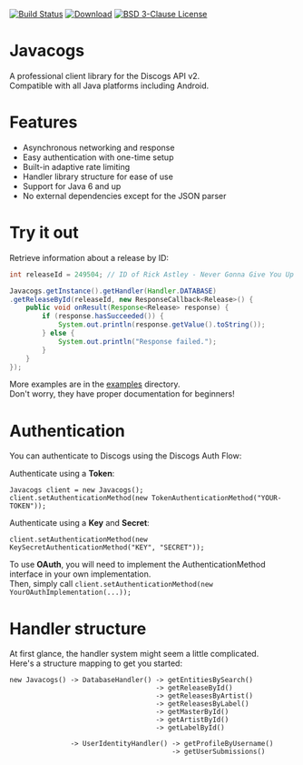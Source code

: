 [![Build Status](http://ci.hypothermic.nl/buildStatus/icon?job=javacogs/master)](https://ci.hypothermic.nl/job/javacogs/job/master/)
[![Download](https://img.shields.io/badge/download-latest-blue.svg)](https://ci.hypothermic.nl/job/javacogs/job/master/lastSuccessfulBuild/artifact/target/)
[![BSD 3-Clause License](https://img.shields.io/badge/license-BSD%203--Clause-lightgrey.svg)](https://github.com/hypothermic/javacogs/blob/master/LICENSE)

# Javacogs

A professional client library for the Discogs API v2.  
Compatible with all Java platforms including Android.

# Features

- Asynchronous networking and response
- Easy authentication with one-time setup
- Built-in adaptive rate limiting
- Handler library structure for ease of use
- Support for Java 6 and up
- No external dependencies except for the JSON parser

# Try it out

Retrieve information about a release by ID:

```java
int releaseId = 249504; // ID of Rick Astley - Never Gonna Give You Up

Javacogs.getInstance().getHandler(Handler.DATABASE)
.getReleaseById(releaseId, new ResponseCallback<Release>() {
    public void onResult(Response<Release> response) {
        if (response.hasSucceeded()) {
            System.out.println(response.getValue().toString());
        } else {
            System.out.println("Response failed.");
        }
    }
});
```

More examples are in the [examples](./src/examples/) directory.  
Don't worry, they have proper documentation for beginners!

# Authentication

You can authenticate to Discogs using the Discogs Auth Flow:

Authenticate using a **Token**:

```
Javacogs client = new Javacogs();
client.setAuthenticationMethod(new TokenAuthenticationMethod("YOUR-TOKEN"));
```

Authenticate using a **Key** and **Secret**:

```
client.setAuthenticationMethod(new KeySecretAuthenticationMethod("KEY", "SECRET"));
```

To use **OAuth**, you will need to implement the AuthenticationMethod interface in your own implementation.  
Then, simply call `client.setAuthenticationMethod(new YourOAuthImplementation(...));`

# Handler structure

At first glance, the handler system might seem a little complicated.  
Here's a structure mapping to get you started:

```
new Javacogs() -> DatabaseHandler() -> getEntitiesBySearch()
                                    -> getReleaseById()
                                    -> getReleasesByArtist()
                                    -> getReleasesByLabel()
                                    -> getMasterById()
                                    -> getArtistById()
                                    -> getLabelById()
                                    
               -> UserIdentityHandler() -> getProfileByUsername()
                                        -> getUserSubmissions()
```